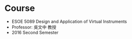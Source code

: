 # Course
* ESOE 5089 Design and Application of Virtual Instruments
* Professor: 吳文中 教授
* 2016 Second Semester
